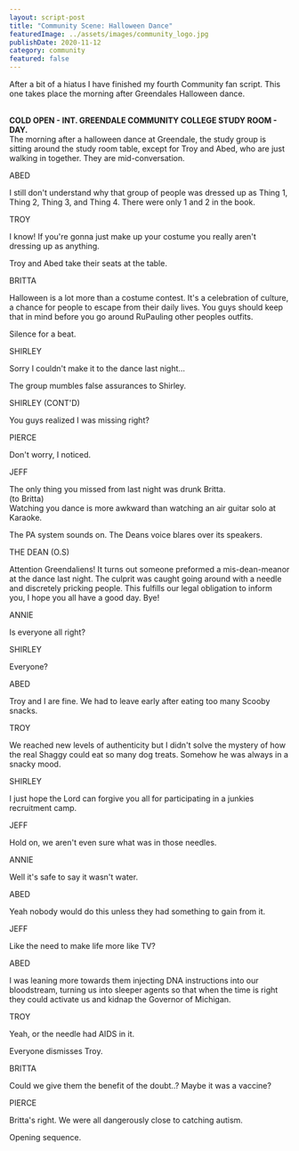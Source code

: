 ```yaml
---
layout: script-post
title: "Community Scene: Halloween Dance"
featuredImage: ../assets/images/community_logo.jpg
publishDate: 2020-11-12
category: community
featured: false
---
```


After a bit of a hiatus I have finished my fourth Community fan script. This one takes place the morning after Greendales Halloween dance.

<br>

<div class="script-content">
<div class = "action"><strong>COLD OPEN - INT. GREENDALE COMMUNITY COLLEGE STUDY ROOM - DAY.</strong></div>
<div class = "action">The morning after a halloween dance at Greendale, the study group is sitting around the study room table, except for Troy and Abed, who are just walking in together. They are mid-conversation.</div>

<p class = "character"> ABED </p> 
<div class="dialogue-block">
<p class = "dialogue">
I still don't understand why that group of people was dressed up as Thing 1, Thing 2, Thing 3, and Thing 4. There were only 1 and 2 in the book.
</p>
</div>

<p class = "character"> TROY </p> 
<div class="dialogue-block">
<p class = "dialogue">
I know! If you're gonna just make up your costume you really aren't dressing up as anything.
</p>
</div>

<div class = "action">Troy and Abed take their seats at the table.</div>

<p class = "character"> BRITTA </p> 
<div class="dialogue-block">
<p class = "dialogue">
Halloween is a lot more than a costume contest. It's a celebration of culture, a chance for people to escape from their daily lives. You guys should keep that in mind before you go around RuPauling other peoples outfits.
</p>
</div>

<div class = "action">Silence for a beat.</div>

<p class = "character"> SHIRLEY </p> 
<div class="dialogue-block">
<p class = "dialogue">
Sorry I couldn't make it to the dance last night...
</p>
</div>

<div class = "action">The group mumbles false assurances to Shirley.</div>

<p class = "character"> SHIRLEY (CONT'D) </p> 
<div class="dialogue-block">
<p class = "dialogue">
You guys realized I was missing right?
</p>
</div>

<p class = "character"> PIERCE </p> 
<div class="dialogue-block">
<p class = "dialogue">
Don't worry, I noticed.
</p>
</div>

<p class = "character"> JEFF </p> 
<div class="dialogue-block">
<p class = "dialogue">
The only thing you missed from last night was drunk Britta.
<br>
(to Britta)
<br>
Watching you dance is more awkward than watching an air guitar solo at Karaoke.
</p>
</div>

<div class = "action">The PA system sounds on. The Deans voice blares over its speakers.</div>

<p class = "character"> THE DEAN (O.S) </p> 
<div class="dialogue-block">
<p class = "dialogue">
Attention Greendaliens! It turns out someone preformed a mis-dean-meanor at the dance last night. The culprit was caught going around with a needle and discretely pricking people. This fulfills our legal obligation to inform you, I hope you all have a good day. Bye!
</p>
</div>

<p class = "character"> ANNIE </p> 
<div class="dialogue-block">
<p class = "dialogue">
Is everyone all right?
</p>
</div>

<p class = "character"> SHIRLEY </p> 
<div class="dialogue-block">
<p class = "dialogue">
Everyone?
</p>
</div>

<p class = "character"> ABED </p> 
<div class="dialogue-block">
<p class = "dialogue">
Troy and I are fine. We had to leave early after eating too many Scooby snacks.
</p>
</div>

<p class = "character"> TROY </p> 
<div class="dialogue-block">
<p class = "dialogue">
We reached new levels of authenticity but I didn't solve the mystery of how the real Shaggy could eat so many dog treats. Somehow he was always in a snacky mood.
</p>
</div>

<p class = "character"> SHIRLEY </p> 
<div class="dialogue-block">
<p class = "dialogue">
I just hope the Lord can forgive you all for participating in a junkies recruitment camp.
</p>
</div>

<p class = "character"> JEFF </p> 
<div class="dialogue-block">
<p class = "dialogue">
Hold on, we aren't even sure what was in those needles.
</p>
</div>

<p class = "character"> ANNIE </p> 
<div class="dialogue-block">
<p class = "dialogue">
Well it's safe to say it wasn't water.
</p>
</div>

<p class = "character"> ABED </p> 
<div class="dialogue-block">
<p class = "dialogue">
Yeah nobody would do this unless they had something to gain from it.
</p>
</div>

<p class = "character"> JEFF </p> 
<div class="dialogue-block">
<p class = "dialogue">
Like the need to make life more like TV?
</p>
</div>

<p class = "character"> ABED </p> 
<div class="dialogue-block">
<p class = "dialogue">
I was leaning more towards them injecting DNA instructions into our bloodstream, turning us into sleeper agents so that when the time is right they could activate us and kidnap the Governor of Michigan.
</p>
</div>

<p class = "character"> TROY </p> 
<div class="dialogue-block">
<p class = "dialogue">
Yeah, or the needle had AIDS in it.
</p>
</div>

<div class = "action">Everyone dismisses Troy.</div>

<p class = "character"> BRITTA </p> 
<div class="dialogue-block">
<p class = "dialogue">
Could we give them the benefit of the doubt..? Maybe it was a vaccine?
</p>
</div>

<p class = "character"> PIERCE</p>
<div class="dialogue-block">
<p class = "dialogue"> 
Britta's right. We were all dangerously close to catching autism.
</p>
</div>

<div class = "action">Opening sequence.</div>
</div>
